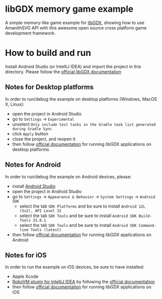 # libGDX memory game example

A simple memory-like game example for [libGDX](https://libgdx.com), showing how to use AmanithSVG API with this awesome open source cross platform game development framework.

# How to build and run

Install Android Studio (or IntelliJ IDEA) and import the project in this directory.
Please follow the [official libGDX documentation](https://libgdx.com/wiki/start/import-and-running)

## Notes for Desktop platforms

In order to run/debug the example on desktop platforms (Windows, MacOS X, Linux):

- open the project in Android Studio
- go to `Settings` -> `Experimental`
- unselect `Only include test tasks in the Gradle task list generated during Gradle Sync`
- click `Apply` button
- close the project, and reopen it
- then follow [official documentation](https://libgdx.com/wiki/start/import-and-running#desktop) for running libGDX applications on desktop platforms

## Notes for Android

In order to run/debug the example on Android devices, please:

- install [Android Studio](https://developer.android.com/studio)
- open the project in Android Studio
- go to `Settings` -> `Appearance & Behavior` -> `System Settings` -> `Android SDK`
   - select the tab `SDK Platforms` and be sure to install `Android 12L (Sv2), API Level 32`
   - select the tab `SDK Tools` and be sure to install `Android SDK Build-Tools 33.0.1`
   - select the tab `SDK Tools`  and be sure to install `Android SDK Command-line Tools (latest)`
- then follow [official documentation](https://libgdx.com/wiki/start/import-and-running#android) for running libGDX applications on Android

## Notes for iOS

In order to run the example on iOS devices, be sure to have installed:

- Apple Xcode
- [RoboVM plugin for IntelliJ IDEA](http://robovm.mobidevelop.com/downloads/releases/idea/idea-2.3.18.zip) by following the [official documentation](http://robovm.mobidevelop.com)
- then follow [official documentation](https://libgdx.com/wiki/start/import-and-running#ios) for running libGDX applications on iOS